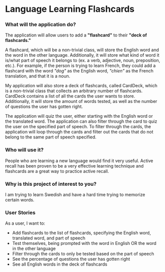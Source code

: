 
# Language Learning Flashcards

### What will the application do?

The application will allow users to add a **"flashcard"** to their **"deck of flashcards."**

A flashcard, which will be a non-trivial class, will store the English word and the word in the other language. 
Additionally, it will store what kind of word it is/what part of speech it belongs to (ex. a verb, adjective, noun, 
preposition, etc.). For example, if the person is trying to learn French, they could add a flashcard with the word 
*"dog"* as the English word, *"chien"* as the French translation, and that it is a noun.

My application will also store a deck of flashcards, called CardDeck, which is a non-trivial class that collects an 
arbitrary number of flashcards. CardDeck contains a list of all the cards the user wants to store. Additionally, it will 
store the amount of words tested, as well as the number of questions the user has gotten right.

The application will quiz the user, either starting with the English word or the translated word. The application 
can also filter through the card to quiz the user on the specified part of speech.
To filter through the cards, the application will loop through the cards and filter out the cards that do not belong to 
the same part of speech specified.

### Who will use it?

People who are learning a new language would find it very useful. Active recall has been proven to be a very 
effective learning technique and flashcards are a great way to practice active recall.

### Why is this project of interest to you?

I am trying to learn Swedish and have a hard time trying to memorize certain words.  

### User Stories
As a user, I want to:
- Add flashcards to the list of flashcards, specifying the English word, translated word, and part of speech
- Test themselves, being prompted with the word in English OR the word in the other language
- Filter through the cards to only be tested based on the part of speech
- See the percentage of questions the user has gotten right
- See all English words in the deck of flashcards